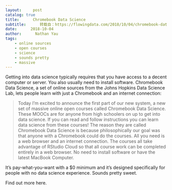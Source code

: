 ```yaml
---
layout:     post
catalog: true
title:      Chromebook Data Science
subtitle:      转载自：https://flowingdata.com/2018/10/04/chromebook-data-science/
date:      2018-10-04
author:      Nathan Yau
tags:
    - online sources
    - open courses
    - science
    - sounds pretty
    - massive
---
```


Getting into data science typically requires that you have access to a decent computer or server. You also usually need to install software. Chromebook Data Science, a set of online sources from the Johns Hopkins Data Science Lab, lets people learn with just a Chromebook and an internet connection: 

> Today I’m excited to announce the first part of our new system, a new set of massive online open courses called Chromebook Data Science. These MOOCs are for anyone from high schoolers on up to get into data science. If you can read and follow instructions you can learn data science from these courses!
The reason they are called Chromebook Data Science is because philosophically our goal was that anyone with a Chromebook could do the courses. All you need is a web browser and an internet connection. The courses all take advantage of RStudio Cloud so that all course work can be completed entirely in a web browser. No need to install software or have the latest MacBook Computer.

It’s pay-what-you-want with a $0 minimum and it’s designed specifically for people with no data science experience. Sounds pretty sweet.

Find out more here.
